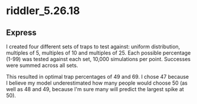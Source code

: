 # riddler_5.26.18

## Express

I created four different sets of traps to test against: uniform distribution, multiples of 5, multiples of 10 and multiples of 25. Each possible percentage (1-99) was tested against each set, 10,000 simulations per point. Successes were summed across all sets.

This resulted in optimal trap percentages of 49 and 69. I chose 47 because I believe my model underestimated how many people would choose 50 (as well as 48 and 49, because I'm sure many will predict the largest spike at 50).

